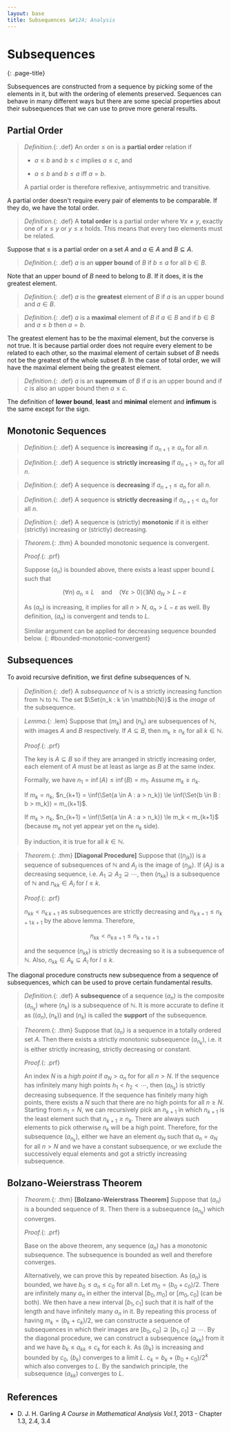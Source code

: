 ```yaml
---
layout: base
title: Subsequences &#124; Analysis
---
```


# Subsequences
{: .page-title}

Subsequences are constructed from a sequence by picking some of the elements in it, but with the ordering of elements preserved.
Sequences can behave in many different ways but there are some special properties about their subsequences that we can use to prove more general results.

## Partial Order

> *Definition.*{: .def}
> An order $\le$ on is a **partial order** relation if
>
> + $a \le b$ and $b \le c$ implies $a \le c$, and
>
> + $a \le b$ and $b \le a$ iff $a = b$.
>
> A partial order is therefore reflexive, antisymmetric and transitive.

A partial order doesn't require every pair of elements to be comparable. If they do, we have the total order.

> *Definition.*{: .def}
> A **total order** is a partial order where $\forall x \not= y$, exactly one of $x \le y$ or $y \le x$ holds.
> This means that every two elements must be related.

Suppose that $\le$ is a partial order on a set $A$ and $a \in A$ and $B \subseteq A$.

> *Definition.*{: .def}
> $a$ is an **upper bound** of $B$ if $b \le a$ for all $b \in B$.

Note that an upper bound of $B$ need to belong to $B$. If it does, it is the greatest element.

> *Definition.*{: .def}
> $a$ is the **greatest** element of $B$ if $a$ is an upper bound and $a \in B$.

> *Definition.*{: .def}
> $a$ is a **maximal** element of $B$ if $a \in B$ and if $b \in B$ and $a \le b$ then $a = b$.

The greatest element has to be the maximal element, but the converse is not true.
It is because partial order does not require every element to be related to each other,
so the maximal element of certain subset of $B$ needs not be the greatest of the whole subset $B$.
In the case of total order, we will have the maximal element being the greatest element.

> *Definition.*{: .def}
> $a$ is an **supremum** of $B$ if $a$ is an upper bound and if $c$ is also an upper bound then $a \le c$.

The definition of **lower bound**, **least** and **minimal** element and **infimum** is the same except for the sign.

## Monotonic Sequences

> *Definition.*{: .def}
> A sequence is **increasing** if $a_{n+1} \ge a_n$ for all $n$.

> *Definition.*{: .def}
> A sequence is **strictly increasing** if $a_{n+1} > a_n$ for all $n$.

> *Definition.*{: .def}
> A sequence is **decreasing** if $a_{n+1} \le a_n$ for all $n$.

> *Definition.*{: .def}
> A sequence is **strictly decreasing** if $a_{n+1} < a_n$ for all $n$.

> *Definition.*{: .def}
> A sequence is (strictly) **monotonic** if it is either (strictly) increasing or (strictly) decreasing.

> *Theorem.*{: .thm}
> A bounded monotonic sequence is convergent.
>
> *Proof.*{: .prf}
>
> Suppose $(a_n)$ is bounded above, there exists a least upper bound $L$ such that
>
> $$
  (\forall n)\;a_n \le L \quad \text{and} \quad (\forall \varepsilon > 0)(\exists N)\;a_N > L - \varepsilon
  $$
>
> As $(a_n)$ is increasing, it implies for all $n > N$, $a_n > L - \varepsilon$ as well.
> By definition, $(a_n)$ is convergent and tends to $L$.
>
> Similar argument can be applied for decreasing sequence bounded below.
{: #bounded-monotonic-convergent}

## Subsequences

To avoid recursive definition, we first define subsequences of $\mathbb{N}$.

> *Definition.*{: .def}
> A _subsequence_ of $\mathbb{N}$ is a strictly increasing function from $\mathbb{N}$ to $\mathbb{N}$.
> The set $\Set{n_k : k \in \mathbb{N}}$ is the _image_ of the subsequence.

> *Lemma.*{: .lem}
> Suppose that $(m_k)$ and $(n_k)$ are subsequences of $\mathbb{N}$, with images $A$ and $B$ respectively.
> If $A \subseteq B$, then $m_k \ge n_k$ for all $k \in \mathbb{N}$.
>
> *Proof.*{: .prf}
>
> The key is $A \subseteq B$ so if they are arranged in strictly increasing order, each element of $A$ must be at least as large as $B$ at the same index.
>
> Formally, we have $n_1 = \inf(A) \le \inf(B) = m_1$. Assume $m_k \ge n_k$.
>
> If $m_k = n_k$, $n_{k+1} = \inf(\Set{a \in A : a > n_k}) \le \inf(\Set{b \in B : b > m_k}) = m_{k+1}$.
>
> If $m_k > n_k$, $n_{k+1} = \inf(\Set{a \in A : a > n_k}) \le m_k < m_{k+1}$ (because $m_k$ not yet appear yet on the $n_k$ side).
>
> By induction, it is true for all $k \in \mathbb{N}$.

> *Theorem.*{: .thm}
> **[Diagonal Procedure]**
> Suppose that $((n_{jk}))$ is a sequence of subsequences of $\mathbb{N}$ and $A_j$ is the image of $(n_{jk})$.
> If $(A_j)$ is a decreasing sequence, i.e. $A_1 \supseteq A_2 \supseteq \cdots$,
> then $(n_{kk})$ is a subsequence of $\mathbb{N}$ and $n_{kk} \in A_l$ for $l \le k$.
>
> *Proof.*{: .prf}
>
> $n_{kk} < n_{k\,k+1}$ as subsequences are strictly decreasing and $n_{k\,k+1} \le n_{k+1\,k+1}$ by the above lemma.
> Therefore,
>
> $$
  n_{kk} < n_{k\,k+1} \le n_{k+1\,k+1}
  $$
>
> and the sequence $(n_{kk})$ is strictly decreasing so it is a subsequence of $\mathbb{N}$.
> Also, $n_{kk} \in A_k \subseteq A_l$ for $l \le k$.

The diagonal procedure constructs new subsequence from a sequence of subsequences, which can be used to prove certain fundamental results.

> *Definition.*{: .def}
> A **subsequence** of a sequence $(a_n)$ is the composite $(a_{n_k})$ where $(n_k)$ is a subsequence of $\mathbb{N}$.
> It is more accurate to define it as $((a_n), (n_k))$ and $(n_k)$ is called the **support** of the subsequence.

> *Theorem.*{: .thm}
> Suppose that $(a_n)$ is a sequence in a totally ordered set $A$.
> Then there exists a strictly monotonic subsequence $(a_{n_k})$, i.e. it is either strictly increasing, strictly decreasing or constant.
>
> *Proof.*{: .prf}
>
> An index $N$ is a _high point_ if $a_N > a_n$ for for all $n > N$.
> If the sequence has infinitely many high points $h_1 < h_2 < \cdots$, then $(a_{h_k})$ is strictly decreasing subsequence.
> If the sequence has finitely many high points, there exists a $N$ such that there are no high points for all $n \ge N$.
> Starting from $n_1 = N$, we can recursively pick an $n_{k+1}$ in which $n_{k+1}$ is the least element such that $n_{k+1} \ge n_k$.
> There are always such elements to pick otherwise $n_k$ will be a high point.
> Therefore, for the subsequence $(a_{n_k})$, either we have an element $a_N$ such that $a_n = a_N$ for all $n > N$ and we have a constant subsequence,
> or we exclude the successively equal elements and got a strictly increasing subsequence.

## Bolzano-Weierstrass Theorem

> *Theorem.*{: .thm}
> **[Bolzano-Weierstrass Theorem]**
> Suppose that $(a_n)$ is a bounded sequence of $\mathbb{R}$. Then there is a subsequence $(a_{n_k})$ which converges.
>
> *Proof.*{: .prf}
>
> Base on the above theorem, any sequence $(a_n)$ has a monotonic subsequence. The subsequence is bounded as well and therefore converges.
>
> Alternatively, we can prove this by repeated bisection. As $(a_n)$ is bounded, we have $b_0 \le a_n \le c_0$ for all $n$.
> Let $m_0 = (b_0 + c_0) / 2$. There are infinitely many $a_n$ in either the interval $[b_0, m_0]$ or $[m_0, c_0]$ (can be both).
> We then have a new interval $[b_1, c_1]$ such that it is half of the length and have infinitely many $a_n$ in it.
> By repeating this process of having $m_k = (b_k + c_k)/2$, we can constructe a sequence of subsequences in which their images are $[b_0, c_0] \supseteq [b_1, c_1] \supseteq \cdots$.
> By the diagonal procedure, we can construct a subsequence $(a_{kk})$ from it and we have $b_k \le a_{kk} \le c_k$ for each $k$.
> As $(b_k)$ is increasing and bounded by $c_0$, $(b_k)$ converges to a limit $L$.
> $c_k = b_k + (b_0 + c_0)/2^k$ which also converges to $L$.
> By the sandwich principle, the subsequence $(a_{kk})$ converges to $L$.

## References

* D. J. H. Garling _A Course in Mathematical Analysis Vol.1_, 2013 - Chapter 1.3, 2.4, 3.4
